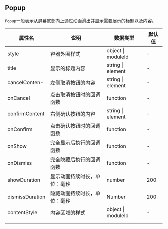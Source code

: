 ## Popup

``Popup``一般表示从屏幕底部向上通过动画滑出并显示需要展示的标题以及内容。

| 属性名          | 说明                         | 数据类型           | 默认值 |
| --------------- | ---------------------------- | ------------------ | ------ |
| style           | 容器外围样式                 | object \| moduleId | -      |
| title           | 显示的标题内容               | string \| element  | -      |
| cancelConten-   | 左侧取消按钮的内容           | string \| element  | -      |
| onCancel        | 点击取消按钮时的回调函数     | function           | -      |
| confirmContent  | 右侧确认按钮的内容           | string \| element  | -      |
| onConfirm       | 点击确认按钮时的回调函数     | function           | -      |
| onShow          | 完全显示后执行的回调函数     | function           | -      |
| onDismiss       | 完全隐藏后执行的回调函数     | function           | -      |
| showDuration    | 显示动画持续时长，单位：毫秒 | number             | 200    |
| dismissDuration | 隐藏动画持续时长，单位：毫秒 | Number             | 200    |
| contentStyle    | 内容区域的样式               | object \| moduleId | -      |
|                 |                              |                    |        |
|                 |                              |                    |        |

